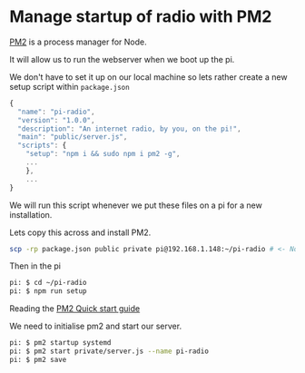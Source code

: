 # Manage startup of radio with PM2

[PM2](http://pm2.keymetrics.io/) is a process manager for Node.

It will allow us to run the webserver when we boot up the pi.

We don't have to set it up on our local machine so lets rather create a new setup script within `package.json`

```js
{
  "name": "pi-radio",
  "version": "1.0.0",
  "description": "An internet radio, by you, on the pi!",
  "main": "public/server.js",
  "scripts": {
    "setup": "npm i && sudo npm i pm2 -g",
    ...
    },
    ...
}
```

We will run this script whenever we put these files on a pi for a new installation.

Lets copy this across and install PM2.

```bash
scp -rp package.json public private pi@192.168.1.148:~/pi-radio # <- Note this is not the pi's shell!
```

Then in the pi

```bash
pi: $ cd ~/pi-radio
pi: $ npm run setup
```

Reading the [PM2 Quick start guide](http://pm2.keymetrics.io/docs/usage/quick-start/)

We need to initialise pm2 and start our server.

```bash
pi: $ pm2 startup systemd
pi: $ pm2 start private/server.js --name pi-radio
pi: $ pm2 save
```

